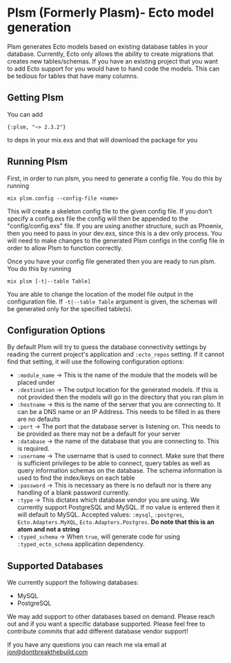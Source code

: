 # Plsm (Formerly Plasm)- Ecto model generation

Plsm generates Ecto models based on existing database tables in your database. Currently, Ecto only allows the ability to create migrations that creates new tables/schemas. If you have an existing project that you want to add Ecto support for you would have to hand code the models. This can be tedious for tables that have many columns.

## Getting Plsm

You can add

`{:plsm, "~> 2.3.2"}`

to deps in your mix.exs and that will download the package for you


## Running Plsm

First, in order to run plsm, you need to generate a config file. You do this by running

`mix plsm.config --config-file <name>`

This will create a skeleton config file to the given config file. If you don't specify a config.exs file the config will then be appended to the "config/config.exs" file. If you are using another structure, such as Phoenix, then you need to pass in your dev.exs, since this is a dev only process. You will need to make changes to the generated Plsm configs in the config file in order to allow Plsm to function correctly.

Once you have your config file generated then you are ready to run plsm. You do this by running

`mix plsm [-t|--table Table]`

You are able to change the location of the model file output in the configuration file. If
`-t|--table Table` argument is given, the schemas will be generated only for the specified
table(s).


## Configuration Options

By default Plsm will try to guess the database connectivity settings by reading the current
project's application and `:ecto_repos` setting.  If it cannot find that setting, it will use
the following configuration options:

  * `:module_name` -> This is the name of the module that the models will be placed under
  * `:destination` -> The output location for the generated models. If this is not provided then the models will go in the directory that you ran plsm in
  * `:hostname` -> this is the name of the server that you are connecting to. It can be a DNS name or an IP Address. This needs to be filled in as there are no defaults
  * `:port` -> The port that the database server is listening on. This needs to be provided as there may not be a default for your server
  * `:database` -> the name of the database that you are connecting to. This is required.
  * `:username` -> The username that is used to connect. Make sure that there is sufficient privileges to be able to connect, query tables as well as query information schemas on the database. The schema information is used to find the index/keys on each table
  * `:password` -> This is necessary as there is no default nor is there any handling of a blank password currently.
  * `:type` -> This dictates which database vendor you are using. We currently support PostgreSQL and MySQL. If no value is entered then it will default to MySQL. Accepted values: `:mysql`, `:postgres`, `Ecto.Adapters.MyXQL`, `Ecto.Adapters.Postgres`. **Do note that this is an atom and not a string**
  * `:typed_schema` -> When `true`, will generate code for using `:typed_ecto_schema` application dependency.


## Supported Databases

  We currently support the following databases:

  * MySQL
  * PostgreSQL

 We may add support to other databases based on demand. Please reach out and if you want a specific database supported. Please feel free to contribute commits that add different database vendor support!

If you have any questions you can reach me via email at jon@dontbreakthebuild.com
